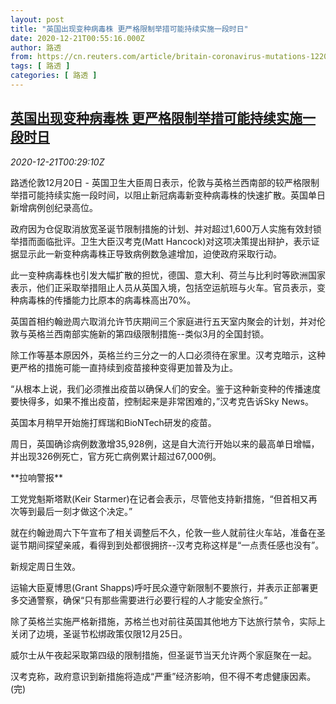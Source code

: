 ```yaml
---
layout: post
title: "英国出现变种病毒株 更严格限制举措可能持续实施一段时日"
date: 2020-12-21T00:55:16.000Z
author: 路透
from: https://cn.reuters.com/article/britain-coronavirus-mutations-1220-sun-idCNKBS28V01B
tags: [ 路透 ]
categories: [ 路透 ]
---
```

<!--1608512116000-->
[英国出现变种病毒株 更严格限制举措可能持续实施一段时日](https://cn.reuters.com/article/britain-coronavirus-mutations-1220-sun-idCNKBS28V01B)
------

<div>
<div><i>2020-12-21T00:29:10Z</i></div><p>路透伦敦12月20日 - 英国卫生大臣周日表示，伦敦与英格兰西南部的较严格限制举措可能持续实施一段时间，以阻止新冠病毒新变种病毒株的快速扩散。英国单日新增病例创纪录高位。</p><p>政府因为仓促取消放宽圣诞节限制措施的计划、并对超过1,600万人实施有效封锁举措而面临批评。卫生大臣汉考克(Matt Hancock)对这项决策提出辩护，表示证据显示此一新变种病毒株正导致病例数急遽增加，迫使政府采取行动。</p><p>此一变种病毒株也引发大幅扩散的担忧，德国、意大利、荷兰与比利时等欧洲国家表示，他们正采取举措阻止人员从英国入境，包括空运航班与火车。官员表示，变种病毒株的传播能力比原本的病毒株高出70%。</p><p>英国首相约翰逊周六取消允许节庆期间三个家庭进行五天室内聚会的计划，并对伦敦与英格兰西南部实施新的第四级限制措施--类似3月的全国封锁。</p><p>除工作等基本原因外，英格兰约三分之一的人口必须待在家里。汉考克暗示，这种更严格的措施可能一直持续到疫苗接种变得更加普及为止。</p><p>“从根本上说，我们必须推出疫苗以确保人们的安全。鉴于这种新变种的传播速度要快得多，如果不推出疫苗，控制起来是非常困难的，”汉考克告诉Sky News。</p><p>英国本月稍早开始施打辉瑞和BioNTech研发的疫苗。</p><p>周日，英国确诊病例数激增35,928例，这是自大流行开始以来的最高单日增幅，并出现326例死亡，官方死亡病例累计超过67,000例。</p><p>**拉响警报**</p><p>工党党魁斯塔默(Keir Starmer)在记者会表示，尽管他支持新措施，“但首相又再次等到最后一刻才做这个决定。”</p><p>就在约翰逊周六下午宣布了相关调整后不久，伦敦一些人就前往火车站，准备在圣诞节期间探望亲戚，看得到到处都很拥挤--汉考克称这样是“一点责任感也没有”。</p><p>新规定周日生效。</p><p>运输大臣夏博思(Grant Shapps)呼吁民众遵守新限制不要旅行，并表示正部署更多交通警察，确保“只有那些需要进行必要行程的人才能安全旅行。”</p><p>除了英格兰实施严格新措施，苏格兰也对前往英国其他地方下达旅行禁令，实际上关闭了边境，圣诞节松绑政策仅限12月25日。</p><p>威尔士从午夜起采取第四级的限制措施，但圣诞节当天允许两个家庭聚在一起。</p><p>汉考克称，政府意识到新措施将造成“严重”经济影响，但不得不考虑健康因素。(完)</p>
</div>
